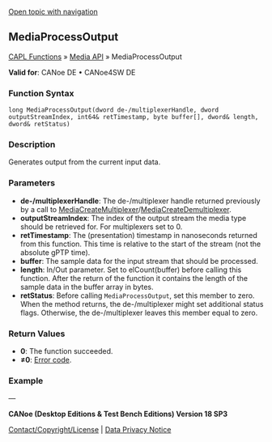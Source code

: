 [Open topic with navigation](../../../../../CANoeDEFamily.htm#Topics/CAPLFunctions/Media/Functions/CAPLfunctionMediaProcessOutput.md)

## MediaProcessOutput

[CAPL Functions](../../CAPLfunctions.md) » [Media API](../CAPLfunctionsMediaOverview.md) » MediaProcessOutput

**Valid for**: CANoe DE • CANoe4SW DE

### Function Syntax

```plaintext
long MediaProcessOutput(dword de-/multiplexerHandle, dword outputStreamIndex, int64& retTimestamp, byte buffer[], dword& length, dword& retStatus)
```

### Description

Generates output from the current input data.

### Parameters

- **de-/multiplexerHandle**: The de-/multiplexer handle returned previously by a call to [MediaCreateMultiplexer](CAPLfunctionMediaCreateMultiplexer.md)/[MediaCreateDemultiplexer](CAPLfunctionMediaCreateDemultiplexer.md).
- **outputStreamIndex**: The index of the output stream the media type should be retrieved for. For multiplexers set to 0.
- **retTimestamp**: The (presentation) timestamp in nanoseconds returned from this function. This time is relative to the start of the stream (not the absolute gPTP time).
- **buffer**: The sample data for the input stream that should be processed.
- **length**: In/Out parameter. Set to elCount(buffer) before calling this function. After the return of the function it contains the length of the sample data in the buffer array in bytes.
- **retStatus**: Before calling `MediaProcessOutput`, set this member to zero. When the method returns, the de-/multiplexer might set additional status flags. Otherwise, the de-/multiplexer leaves this member equal to zero.

### Return Values

- **0**: The function succeeded.
- **≠0**: [Error code](../CAPLfunctionsMediaErrorCodes.md).

### Example

—

**CANoe (Desktop Editions & Test Bench Editions) Version 18 SP3**

[Contact/Copyright/License](../../../Shared/ContactCopyrightLicense.md) | [Data Privacy Notice](https://www.vector.com/int/en/company/get-info/privacy-policy/)

